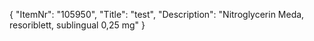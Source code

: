 {
  "ItemNr": "105950",
  "Title": "test",
  "Description": "Nitroglycerin Meda, resoriblett, sublingual 0,25 mg"
}